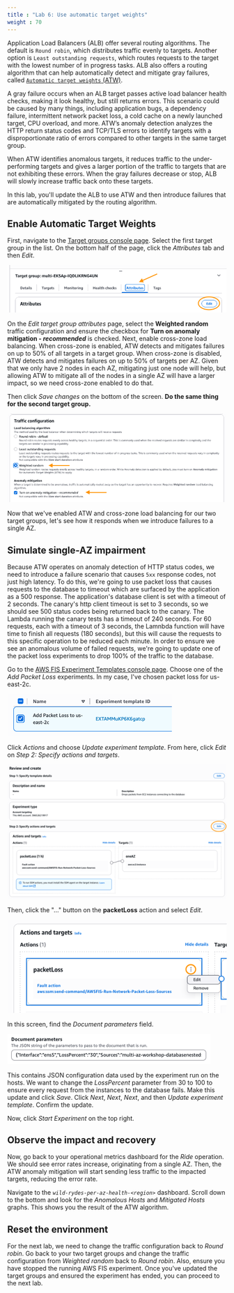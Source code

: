 ```yaml
---
title : "Lab 6: Use automatic target weights"
weight : 70
---
```


Application Load Balancers (ALB) offer several routing algorithms. The default is `Round robin`, which distributes traffic evenly to targets. Another option is `Least outstanding requests`, which routes requests to the target with the lowest number of in progress tasks. ALB also offers a routing algorithm that can help automatically detect and mitigate gray failures, called [`Automatic target weights` (ATW)](https://docs.aws.amazon.com/elasticloadbalancing/latest/application/edit-target-group-attributes.html#modify-routing-algorithm). 

A gray failure occurs when an ALB target passes active load balancer health checks, making it look healthy, but still returns errors. This scenario could be caused by many things, including application bugs, a dependency failure, intermittent network packet loss, a cold cache on a newly launched target, CPU overload, and more. ATW’s anomaly detection analyzes the HTTP return status codes and TCP/TLS errors to identify targets with a disproportionate ratio of errors compared to other targets in the same target group. 

When ATW identifies anomalous targets, it reduces traffic to the under-performing targets and gives a larger portion of the traffic to targets that are not exhibiting these errors. When the gray failures decrease or stop, ALB will slowly increase traffic back onto these targets. 

In this lab, you'll update the ALB to use ATW and then introduce failures that are automatically mitigated by the routing algorithm.

## Enable Automatic Target Weights
First, navigate to the [Target groups console page](https://console.aws.amazon.com/ec2/home#TargetGroups:). Select the first target group in the list. On the bottom half of the page, click the *Attributes* tab and then *Edit*.

!["edit-target-group-attributes"](/static/edit-target-group-attributes.png)

On the *Edit target group attributes* page, select the **Weighted random** traffic configuration and ensure the checkbox for **Turn on anomaly mitigation - *recommended*** is checked. Next, enable cross-zone load balancing. When cross-zone is enabled, ATW detects and mitigates failures on up to 50% of all targets in a target group. When cross-zone is disabled, ATW detects and mitigates failures on up to 50% of targets per AZ. Given that we only have 2 nodes in each AZ, mitigating just one node will help, but allowing ATW to mitigate all of the nodes in a single AZ will have a larger impact, so we need cross-zone enabled to do that.

Then click *Save changes* on the bottom of the screen. **Do the same thing for the second target group.**

!["traffic-configuration"](/static/traffic-configuration.png)

Now that we've enabled ATW and cross-zone load balancing for our two target groups, let's see how it responds when we introduce failures to a single AZ.

## Simulate single-AZ impairment
Because ATW operates on anomaly detection of HTTP status codes, we need to introduce a failure scenario that causes `5xx` response codes, not just high latency. To do this, we're going to use packet loss that causes requests to the database to timeout which are surfaced by the application as a 500 response. The application's database client is set with a timeout of 2 seconds. The canary's http client timeout is set to 3 seconds, so we should see 500 status codes being returned back to the canary. The Lambda running the canary tests has a timeout of 240 seconds. For 60 requests, each with a timeout of 3 seconds, the Lamnbda function will have time to finish all requests (180 seconds), but this will cause the requests to this specific operation to be reduced each minute. In order to ensure we see an anomalous volume of failed requests, we're going to update one of the packet loss experiments to drop 100% of the traffic to the database.  

Go to the [AWS FIS Experiment Templates console page](https://console.aws.amazon.com/fis/home#ExperimentTemplates). Choose one of the *Add Packet Loss* experiments. In my case, I've chosen packet loss for us-east-2c.

!["packet-loss"](/static/packet-loss.png)

Click *Actions* and choose *Update experiment template*. From here, click *Edit* on *Step 2: Specify actions and targets*.

!["edit-fis-template"](/static/edit-fis-template.png)

Then, click the "..." button on the **packetLoss** action and select *Edit*.

!["edit-fis-action"](/static/edit-fis-action.png)

In this screen, find the *Document parameters* field. 

!["fis-doc-parameters"](/static/fis-doc-parameters.png)

This contains JSON configuration data used by the experiment run on the hosts. We want to change the *LossPercent* parameter from 30 to 100 to ensure every request from the instances to the database fails. Make this update and click *Save*. Click *Next*, *Next*, *Next*, and then *Update experiment template*. Confirm the update.

Now, click *Start Experiment* on the top right.

## Observe the impact and recovery
Now, go back to your operational metrics dashboard for the *Ride* operation. We should see error rates increase, originating from a single AZ. Then, the ATW anomaly mitigation will start sending less traffic to the impacted targets, reducing the error rate. 

Navigate to the *`wild-rydes-per-az-health-<region>`* dashboard. Scroll down to the bottom and look for the *Anomalous Hosts* and *Mitigated Hosts* graphs. This shows you the result of the ATW algorithm.


## Reset the environment
For the next lab, we need to change the traffic configuration back to *Round robin*. Go back to your two target groups and change the traffic configuration from *Weighted random* back to *Round robin*. Also, ensure you have stopped the running AWS FIS experiment. Once you've updated the target groups and ensured the experiment has ended, you can proceed to the next lab.